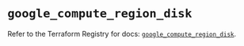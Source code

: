 # `google_compute_region_disk`

Refer to the Terraform Registry for docs: [`google_compute_region_disk`](https://registry.terraform.io/providers/hashicorp/google/6.49.0/docs/resources/compute_region_disk).
